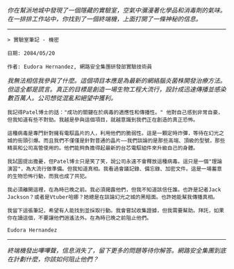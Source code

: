 _你在幫派地城中發現了一個隱藏的實驗室，空氣中瀰漫著化學品和消毒劑的氣味。在一排排工作站中，你找到了一個終端機，上面打開了一條神秘的信息。_

---

`> 實驗室筆記 - 機密`

`日期: 2084/05/20`

`作者: Eudora Hernandez, 網路安全集團研發部實驗技術員`

_我無法相信我參與了什麼。這個項目本應是為最新的網絡腦炎菌株開發治療方法。但這全都是謊言。真正的目標是創造一場生物工程大流行，設計成迅速傳播並感染數百萬人。公司想從混亂和絕望中獲利。_

`我記得Patel博士的話："成功的關鍵在於病毒的適應性和傳播性。" 他對自己感到非常自豪，但我知道有些不對勁。我越是參與這個項目，就越意識到我們正在創造的真正恐怖。`

`這種病毒是專門針對擁有電馭晶片的人，利用他們的脆弱性。這是一顆定時炸彈，等待在幻光之城的街頭引爆。而且我們不僅僅是針對普通的晶片——我們談論的是那些高端、頂級的型號，那些精英和公司高管使用的。他們能夠負擔得起最新的台芯電馭組件來升級自己的身體。`

`我試圖提出擔憂，但Patel博士只是笑了笑，說公司永遠不會釋放這種病毒。這只是一個"理論演習"，為大流行做準備。但我知道真相。我看過會議記錄、備忘錄、加密文件。這是一場蓄意的生物恐怖行動，而我也成了共犯。`

`我必須離開這裡，在為時已晚之前。我必須揭露他們，但我不知道該信任誰。也許是記者Jack Jackson？或者是Vtuber哈娜？她總是在談論幻光之城的黑暗面。也許她能幫我傳播真相。`

`我留下這張筆記，希望有人能找到並採取行動。我會嘗試收集證據，但我需要幫助。拜託，如果你在讀這個，不要讓他們逍遙法外。在為時已晚之前阻止他們。`

`Eudora Hernandez`

---

_終端機發出嗶嗶聲，信息消失了，留下更多的問題等待你解答。網路安全集團到底在計劃什麼，你該如何阻止他們？_
